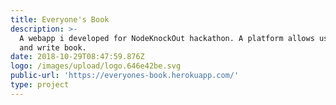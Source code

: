 ```yaml
---
title: Everyone's Book
description: >-
  A webapp i developed for NodeKnockOut hackathon. A platform allows users read
  and write book.
date: 2018-10-29T08:47:59.876Z
logo: /images/upload/logo.646e42be.svg
public-url: 'https://everyones-book.herokuapp.com/'
type: project
---
```



